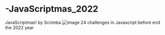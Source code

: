 # -JavaScriptmas_2022
 JavaScriptmas! by Scrimba
 ![image](https://user-images.githubusercontent.com/82976404/205196326-c4453fb8-5d71-4ceb-8f95-c06444e32698.png)
24 challenges in Javascript before end the 2022 year 
